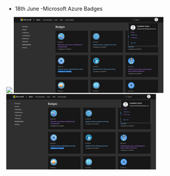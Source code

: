 * 18th June -Microsoft Azure Badges

<img src="hhttps://github.com/loveleen-amar/267081_Microsoft-Azure-Badges/blob/main/18th-June-Badges/1st%20capture.JPG" width="400">  
<img src="https://github.com/loveleen-amar/267081_Microsoft-Azure-Badges/blob/main/18th-June-Badges/1st%20capture.JPG" width="400">  
<img src="https://github.com/loveleen-amar/267081_Microsoft-Azure-Badges/blob/main/18th-June-Badges/1st%20capture.JPG" width="400">  
